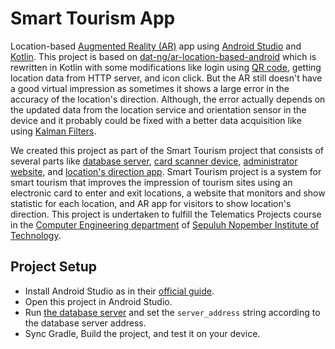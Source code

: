 # Smart Tourism App

Location-based [Augmented Reality (AR)](https://en.wikipedia.org/wiki/Augmented_reality) app using [Android Studio](https://developer.android.com/studio) and [Kotlin](https://kotlinlang.org/).
This project is based on [dat-ng/ar-location-based-android](https://github.com/dat-ng/ar-location-based-android) which is rewritten in Kotlin with some modifications like login using [QR code](https://en.wikipedia.org/wiki/QR_code), getting location data from HTTP server, and icon click.
But the AR still doesn't have a good virtual impression as sometimes it shows a large error in the accuracy of the location's direction.
Although, the error actually depends on the updated data from the location service and orientation sensor in the device and it probably could be fixed with a better data acquisition like using [Kalman Filters](https://en.wikipedia.org/wiki/Kalman_filter).

We created this project as part of the Smart Tourism project that consists of several parts like [database server](https://github.com/iruz17/project-telematika), [card scanner device](https://github.com/iruz17/smart-tourism-device), [administrator website](https://github.com/niaangellina/smart-tourism-web), and [location's direction app](https://github.com/threeal/smart-tourism-app).
Smart Tourism project is a system for smart tourism that improves the impression of tourism sites using an electronic card to enter and exit locations, a website that monitors and show statistic for each location, and AR app for visitors to show location's direction.
This project is undertaken to fulfill the Telematics Projects course in the [Computer Engineering department](https://www.its.ac.id/study-at-its/faculties-and-departments/faculty-electrical-technology/computer-engineering/) of [Sepuluh Nopember Institute of Technology](https://www.its.ac.id/).

## Project Setup

- Install Android Studio as in their [official guide](https://developer.android.com/studio/install).
- Open this project in Android Studio.
- Run [the database server](https://github.com/iruz17/project-telematika) and set the `server_address` string according to the database server address.
- Sync Gradle, Build the project, and test it on your device.
